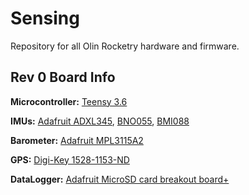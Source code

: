 # Sensing

Repository for all Olin Rocketry hardware and firmware.

## Rev 0 Board Info
**Microcontroller:** [Teensy 3.6](https://www.pjrc.com/teensy/card9a_rev1.pdf)

**IMUs:** [Adafruit ADXL345](https://www.analog.com/media/en/technical-documentation/data-sheets/ADXL345.pdf), [BNO055](https://learn.adafruit.com/adafruit-bno055-absolute-orientation-sensor), [BMI088](https://www.digikey.com/en/products/detail/bosch-sensortec/BMI088/8634936)

**Barometer:** [Adafruit MPL3115A2](https://www.adafruit.com/product/1893)

**GPS:** [Digi-Key 1528-1153-ND](https://www.digikey.com/en/products/detail/adafruit-industries-llc/746/5353613?fbclid=IwAR1ChauvkCDqRjbcs71UiFv6sAsISmPYLFTHTpNuU6t7yhCKm3buREd89cU)

**DataLogger:** [Adafruit MicroSD card breakout board+](https://www.adafruit.com/product/254)
